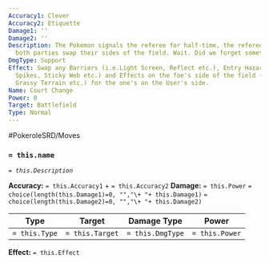 ```yaml
---
Accuracy1: Clever
Accuracy2: Etiquette
Damage1: ''
Damage2: ''
Description: The Pokemon signals the referee for half-time, the referee complies and
  both parties swap their sides of the field. Wait. Did we forget something?
DmgType: Support
Effect: Swap any Barriers (i.e.Light Screen, Reflect etc.), Entry Hazards (i.e. Toxic
  Spikes, Sticky Web etc.) and Effects on the foe's side of the field (i.e. Tailwind,
  Grassy Terrain etc.) for the one's on the User's side.
Name: Court Change
Power: 0
Target: Battlefield
Type: Normal
---
```


#PokeroleSRD/Moves

### `= this.name` 
*`= this.Description`*

**Accuracy:** `= this.Accuracy1` + `= this.Accuracy2`
**Damage:** `= this.Power` `= choice(length(this.Damage1)=0, "","\+ "+ this.Damage1)` `= choice(length(this.Damage2)=0, "","\+ "+ this.Damage2)`

| Type          | Target          | Damage Type          | Power          |
| ------------- | --------------- | ---------------- | -------------- |
| `= this.Type` | `= this.Target` | `= this.DmgType` | `= this.Power` | 

**Effect:** `= this.Effect`